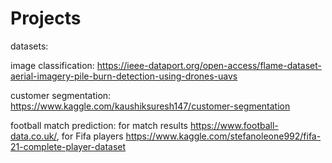 # Projects

datasets:

image classification: https://ieee-dataport.org/open-access/flame-dataset-aerial-imagery-pile-burn-detection-using-drones-uavs

customer segmentation: https://www.kaggle.com/kaushiksuresh147/customer-segmentation

football match prediction: for match results https://www.football-data.co.uk/, for Fifa players https://www.kaggle.com/stefanoleone992/fifa-21-complete-player-dataset
